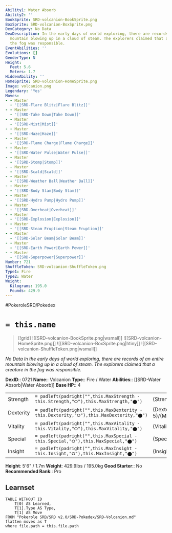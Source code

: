 ```yaml
---
Ability1: Water Absorb
Ability2: ''
BookSprite: SRD-volcanion-BookSprite.png
BoxSprite: SRD-volcanion-BoxSprite.png
DexCategory: No Data
DexDescription: In the early days of world exploring, there are records of an entire
  mountain blowing up in a cloud of steam. The explorers claimed that a creature in
  the fog was responsible.
EventAbilities: ''
Evolutions: []
GenderType: N
Height:
  Feet: 5.6
  Meters: 1.7
HiddenAbility: ''
HomeSprite: SRD-volcanion-HomeSprite.png
Image: volcanion.png
Legendary: 'Yes'
Moves:
- - Master
  - '[[SRD-Flare Blitz|Flare Blitz]]'
- - Master
  - '[[SRD-Take Down|Take Down]]'
- - Master
  - '[[SRD-Mist|Mist]]'
- - Master
  - '[[SRD-Haze|Haze]]'
- - Master
  - '[[SRD-Flame Charge|Flame Charge]]'
- - Master
  - '[[SRD-Water Pulse|Water Pulse]]'
- - Master
  - '[[SRD-Stomp|Stomp]]'
- - Master
  - '[[SRD-Scald|Scald]]'
- - Master
  - '[[SRD-Weather Ball|Weather Ball]]'
- - Master
  - '[[SRD-Body Slam|Body Slam]]'
- - Master
  - '[[SRD-Hydro Pump|Hydro Pump]]'
- - Master
  - '[[SRD-Overheat|Overheat]]'
- - Master
  - '[[SRD-Explosion|Explosion]]'
- - Master
  - '[[SRD-Steam Eruption|Steam Eruption]]'
- - Master
  - '[[SRD-Solar Beam|Solar Beam]]'
- - Master
  - '[[SRD-Earth Power|Earth Power]]'
- - Master
  - '[[SRD-Superpower|Superpower]]'
Number: 721
ShuffleToken: SRD-volcanion-ShuffleToken.png
Type1: Fire
Type2: Water
Weight:
  Kilograms: 195.0
  Pounds: 429.9
---
```


#PokeroleSRD/Pokedex

# `= this.name`

> [!grid]
> ![[SRD-volcanion-BookSprite.png|wsmall]]
> ![[SRD-volcanion-HomeSprite.png]]
> ![[SRD-volcanion-BoxSprite.png|htiny]]
> ![[SRD-volcanion-ShuffleToken.png|wsmall]]


*No Data*
*In the early days of world exploring, there are records of an entire mountain blowing up in a cloud of steam. The explorers claimed that a creature in the fog was responsible.*

**DexID**:: 0721
**Name**:: Volcanion
**Type**:: Fire / Water
**Abilities**:: [[SRD-Water Absorb|Water Absorb]]
**Base HP**:: 4

|           |                                                                                        |                                          |
| --------- | -------------------------------------------------------------------------------------- | ---------------------------------------- |
| Strength  | `= padleft(padright("",this.MaxStrength - this.Strength,"⭘"),this.MaxStrength,"⬤")`    | (Strength::6)/(MaxStrength::6)   |
| Dexterity | `= padleft(padright("",this.MaxDexterity - this.Dexterity,"⭘"),this.MaxDexterity,"⬤")` | (Dexterity:: 5)/(MaxDexterity::5) |
| Vitality  | `= padleft(padright("",this.MaxVitality - this.Vitality,"⭘"),this.MaxVitality,"⬤")`    | (Vitality::7)/(MaxVitality::7)   |
| Special   | `= padleft(padright("",this.MaxSpecial - this.Special,"⭘"),this.MaxSpecial,"⬤")`       | (Special::7)/(MaxSpecial::7)     |
| Insight   | `= padleft(padright("",this.MaxInsight - this.Insight,"⭘"),this.MaxInsight,"⬤")`       | (Insight::5)/(MaxInsight::5)     |

**Height**: 5'6" / 1.7m
**Weight**: 429.9lbs / 195.0kg
**Good Starter**:: No
**Recommended Rank**:: Pro

## Learnset

```dataview
TABLE WITHOUT ID
    T[0] AS Learned,
    T[1].Type AS Type,
    T[1] AS Move
FROM "Pokerole SRD/SRD v2.0/SRD-Pokedex/SRD-Volcanion.md"
flatten moves as T
where file.path = this.file.path
```
